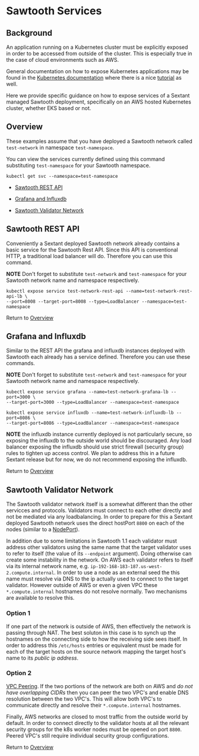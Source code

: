 # Sawtooth Services

## Background

An application running on a Kubernetes cluster must be explicitly exposed in
order to be accessed from outside of the cluster.  This is especially true in
the case of cloud environments such as AWS.

General documentation on how to expose Kubernetes applications may be found in
the [Kubernetes documentation](https://kubernetes.io/docs/tasks/access-application-cluster/service-access-application-cluster/)
where there is a nice [tutorial](https://kubernetes.io/docs/tutorials/kubernetes-basics/expose/expose-intro/)
as well.

Here we provide specific guidance on how to expose services of a Sextant
managed Sawtooth deployment, specifically on an AWS hosted Kubernetes cluster,
whether EKS based or not.

## Overview

These examples assume that you have deployed a Sawtooth network called
`test-network` in namespace `test-namespace`.

You can view the services currently defined using this command substituting
`test-namespace` for your Sawtooth namespace.

```shell
kubectl get svc --namespace=test-namespace
```

* [Sawtooth REST API](#sawtooth-rest-api)

* [Grafana and Influxdb](#grafana-and-influxdb)

* [Sawtooth Validator Network](#sawtooth-validator-network)

## Sawtooth REST API

Conveniently a Sextant deployed Sawtooth network already contains a basic
service for the Sawtooth Rest API. Since this API is conventional HTTP, a
traditional load balancer will do. Therefore you can use this command.

__NOTE__ Don't forget to substitute `test-network` and `test-namespace`
for your Sawtooth network name and namespace respectively.

```shell
kubectl expose service test-network-rest-api --name=test-network-rest-api-lb \
--port=8008 --target-port=8008 --type=LoadBalancer --namespace=test-namespace
```

Return to [Overview](#overview)

## Grafana and Influxdb

Similar to the REST API the grafana and influxdb instances deployed with
Sawtooth each already has a service defined. Therefore you can use these
commands.

__NOTE__ Don't forget to substitute `test-network` and `test-namespace`
for your Sawtooth network name and namespace respectively.

```shell
kubectl expose service grafana --name=test-network-grafana-lb --port=3000 \
--target-port=3000 --type=LoadBalancer --namespace=test-namespace
```

```shell
kubectl expose service influxdb --name=test-network-influxdb-lb --port=8086 \
--target-port=8086 --type=LoadBalancer --namespace=test-namespace
```

__NOTE__ the influxdb instance currently deployed is not particularly
secure, so exposing the influxdb to the outside world should be discouraged.
Any load balancer exposing the influxdb should use strict firewall (security
group) rules to tighten up access control.  We plan to address this in a future
Sextant release but for now, we do not recommend exposing the influxdb.

Return to [Overview](#overview)

## Sawtooth Validator Network

The Sawtooth validator network itself is a somewhat different than the other
servicces and protocols.  Validators must connect to each other directly and not
be mediated via any loadbalancing.  In order to prepare for this a Sextant
deployed Sawtooth network uses the direct hostPort `8800` on each of the nodes
(similar to a
[NodePort](https://kubernetes.io/docs/concepts/services-networking/service/#nodeport)).

In addition due to some limitations in Sawtooth 1.1 each validator must address
other validators using the same name that the target validator uses to refer to
itself (the value of its `--endpoint` argument).  Doing otherwise can create
some instability in the network.  On AWS each validator refers to itself via its
internal network name, e.g. `ip-192-168-183-187.us-west-2.compute.internal`.
In order to use a node as an external seed the this name must resolve via DNS to
the ip actually used to connect to the target validator.  However outside of AWS
or even a given VPC these `*.compute.internal` hostnames do not resolve
normally. Two mechanisms are available to resolve this.

### Option 1

If one part of the network is outside of AWS, then effectively the network is
passing through NAT.  The best soluton in this case is to synch up the hostnames
on the connecting side to how the receiving side sees itself.  In order to
address this `/etc/hosts` entries or equivalent must be made for each of the
target hosts on the source network mapping the target host's name to
its _public ip address_.

### Option 2

[VPC Peering](https://docs.aws.amazon.com/vpc/latest/userguide/vpc-peering.html).
If the two portions of the network are both on AWS and
_do not have overlapping CIDRs_ then you can peer the two VPC's and enable DNS
resolution between the two VPC's.  This will allow both VPC's to communicate
directly and resolve their `*.compute.internal` hostnames.

Finally, AWS networks are closed to most traffic from the outside world by
default.  In order to connect directly to the validator hosts at all the
relevant security groups for the k8s worker nodes must be opened on port `8800`.
Peered VPC's still require individual security group configurations.

Return to [Overview](#overview)
